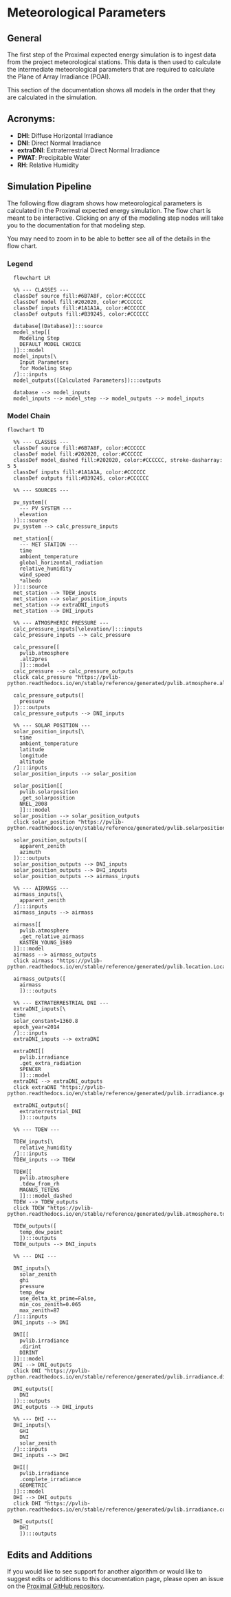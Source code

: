 # Meteorological Parameters

## General

The first step of the Proximal expected energy simulation is to ingest data from the project meteorological stations.  This data is then used to calculate the intermediate meteorological parameters that are required to calculate the Plane of Array Irradiance (POAI).

This section of the documentation shows all models in the order that they are calculated in the simulation.

## Acronyms:
- **DHI**:  Diffuse Horizontal Irradiance
- **DNI**: Direct Normal Irradiance
- **extraDNI**: Extraterrestrial Direct Normal Irradiance
- **PWAT**: Precipitable Water
- **RH**: Relative Humidity

## Simulation Pipeline
The following flow diagram shows how meteorological parameters is calculated in the Proximal expected energy simulation.  The flow chart is meant to be interactive.  Clicking on any of the modeling step nodes will take you to the documentation for that modeling step.

You may need to zoom in to be able to better see all of the details in the flow chart.

### Legend
```mermaid
  flowchart LR

  %% --- CLASSES ---
  classDef source fill:#6B7A8F, color:#CCCCCC
  classDef model fill:#202020, color:#CCCCCC
  classDef inputs fill:#1A1A1A, color:#CCCCCC
  classDef outputs fill:#B39245, color:#CCCCCC

  database[(Database)]:::source
  model_step[[
    Modeling Step
    DEFAULT MODEL CHOICE
  ]]:::model
  model_inputs[\
    Input Parameters
    for Modeling Step
  /]:::inputs
  model_outputs([Calculated Parameters]):::outputs

  database --> model_inputs
  model_inputs --> model_step --> model_outputs --> model_inputs

```

### Model Chain
```mermaid
flowchart TD

  %% --- CLASSES ---
  classDef source fill:#6B7A8F, color:#CCCCCC
  classDef model fill:#202020, color:#CCCCCC
  classDef model_dashed fill:#202020, color:#CCCCCC, stroke-dasharray: 5 5
  classDef inputs fill:#1A1A1A, color:#CCCCCC
  classDef outputs fill:#B39245, color:#CCCCCC

  %% --- SOURCES ---

  pv_system[(
    --- PV SYSTEM ---
    elevation
  )]:::source
  pv_system --> calc_pressure_inputs

  met_station[(
    --- MET STATION ---
    time
    ambient_temperature
    global_horizontal_radiation
    relative_humidity
    wind_speed
    *albedo
  )]:::source
  met_station --> TDEW_inputs
  met_station --> solar_position_inputs
  met_station --> extraDNI_inputs
  met_station --> DHI_inputs

  %% --- ATMOSPHERIC PRESSURE ---
  calc_pressure_inputs[\elevation/]:::inputs
  calc_pressure_inputs --> calc_pressure

  calc_pressure[[
    pvlib.atmosphere
    .alt2pres
    ]]:::model
  calc_pressure --> calc_pressure_outputs
  click calc_pressure "https://pvlib-python.readthedocs.io/en/stable/reference/generated/pvlib.atmosphere.alt2pres.html"

  calc_pressure_outputs([
    pressure
  ]):::outputs
  calc_pressure_outputs --> DNI_inputs

  %% --- SOLAR POSITION ---
  solar_position_inputs[\
    time
    ambient_temperature
    latitude
    longitude
    altitude
  /]:::inputs
  solar_position_inputs --> solar_position

  solar_position[[
    pvlib.solarposition
    .get_solarposition
    NREL_2008
    ]]:::model
  solar_position --> solar_position_outputs
  click solar_position "https://pvlib-python.readthedocs.io/en/stable/reference/generated/pvlib.solarposition.get_solarposition.html#pvlib.solarposition.get_solarposition"

  solar_position_outputs([
    apparent_zenith
    azimuth
  ]):::outputs
  solar_position_outputs --> DNI_inputs
  solar_position_outputs --> DHI_inputs
  solar_position_outputs --> airmass_inputs

  %% --- AIRMASS ---
  airmass_inputs[\
    apparent_zenith
  /]:::inputs
  airmass_inputs --> airmass

  airmass[[
    pvlib.atmosphere
    .get_relative_airmass
    KASTEN_YOUNG_1989
  ]]:::model
  airmass --> airmass_outputs
  click airmass "https://pvlib-python.readthedocs.io/en/stable/reference/generated/pvlib.location.Location.get_airmass.html#pvlib.location.Location.get_airmass"

  airmass_outputs([
    airmass
    ]):::outputs

  %% --- EXTRATERRESTRIAL DNI ---
  extraDNI_inputs[\
  time
  solar_constant=1360.8
  epoch_year=2014
  /]:::inputs
  extraDNI_inputs --> extraDNI

  extraDNI[[
    pvlib.irradiance
    .get_extra_radiation
    SPENCER
    ]]:::model
  extraDNI --> extraDNI_outputs
  click extraDNI "https://pvlib-python.readthedocs.io/en/stable/reference/generated/pvlib.irradiance.get_extra_radiation.html#pvlib.irradiance.get_extra_radiation"

  extraDNI_outputs([
    extraterrestrial_DNI
    ]):::outputs

  %% --- TDEW ---

  TDEW_inputs[\
    relative_humidity
  /]:::inputs
  TDEW_inputs --> TDEW

  TDEW[[
    pvlib.atmosphere
    .tdew_from_rh
    MAGNUS_TETENS
    ]]:::model_dashed
  TDEW --> TDEW_outputs
  click TDEW "https://pvlib-python.readthedocs.io/en/stable/reference/generated/pvlib.atmosphere.tdew_from_rh.html#pvlib.atmosphere.tdew_from_rh"

  TDEW_outputs([
    temp_dew_point
    ]):::outputs
  TDEW_outputs --> DNI_inputs

  %% --- DNI ---

  DNI_inputs[\
    solar_zenith
    ghi
    pressure
    temp_dew
    use_delta_kt_prime=False,
    min_cos_zenith=0.065
    max_zenith=87
  /]:::inputs
  DNI_inputs --> DNI

  DNI[[
    pvlib.irradiance
    .dirint
    DIRINT
  ]]:::model
  DNI --> DNI_outputs
  click DNI "https://pvlib-python.readthedocs.io/en/stable/reference/generated/pvlib.irradiance.dirint.html#pvlib.irradiance.dirint"

  DNI_outputs([
    DNI
  ]):::outputs
  DNI_outputs --> DHI_inputs

  %% --- DHI ---
  DHI_inputs[\
    GHI
    DNI
    solar_zenith
  /]:::inputs
  DHI_inputs --> DHI

  DHI[[
    pvlib.irradiance
    .complete_irradiance
    GEOMETRIC
  ]]:::model
  DHI --> DHI_outputs
  click DHI "https://pvlib-python.readthedocs.io/en/stable/reference/generated/pvlib.irradiance.complete_irradiance.html#pvlib.irradiance.complete_irradiance"

  DHI_outputs([
    DHI
    ]):::outputs
  ```


## Edits and Additions

If you would like to see support for another algorithm or would like to suggest edits or additions to this documentation page, please open an issue on the [Proximal GitHub repository](https://github.com/ProximalEnergy/docs-mdbook).
